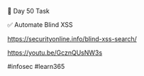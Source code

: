 🎯 Day 50 Task


✅ Automate Blind XSS


https://securityonline.info/blind-xss-search/


https://youtu.be/GcznQUsNW3s



#infosec #learn365

